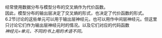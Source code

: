 经常使用数据分布与模型分布的交叉熵作为代价函数。  
因此，模型分布的输出层决定了交叉熵的形式，也决定了代价函数的形式。  
6.2节讨论的这些单元可以用于输出层神经元，也可以用作中间层神经元。但这里只讨论它们作为输出层神经元时的情况。以及它们对应的代码函数  
*神经元=单元，不同的书上用的术语不同。*